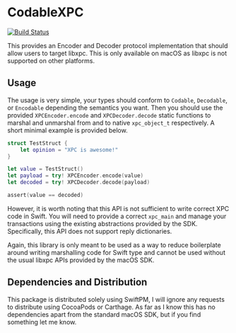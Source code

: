 # CodableXPC

[![Build Status](https://travis-ci.com/daniel-grumberg/CodableXPC.svg?branch=master)](https://travis-ci.com/daniel-grumberg/CodableXPC)

This provides an Encoder and Decoder protocol implementation that should allow
users to target libxpc. This is only available on macOS as libxpc is not
supported on other platforms.

## Usage

The usage is very simple, your types should conform to `Codable`, `Decodable`,
or `Encodable` depending the semantics you want. Then you should use the
provided `XPCEncoder.encode` and `XPCDecoder.decode` static functions to
marshal and unmarshal from and to native `xpc_object_t` respectively. A short
minimal example is provided below.

```swift
struct TestStruct {
    let opinion = "XPC is awesome!"
}

let value = TestStruct()
let payload = try! XPCEncoder.encode(value)
let decoded = try! XPCDecoder.decode(payload)

assert(value == decoded)
```

However, it is worth noting that this API is not sufficient to write correct XPC
code in Swift. You will need to provide a correct `xpc_main` and manage your
transactions using the existing abstractions provided by the SDK. Specifically,
this API does not support reply dictionaries.

Again, this library is only meant to be used as a way to reduce boilerplate
around writing marshalling code for Swift type and cannot be used without the
usual libxpc APIs provided by the macOS SDK.

## Dependencies and Distribution

This package is distributed solely using SwiftPM, I will ignore any requests to
distribute using CocoaPods or Carthage. As far as I know this has no
dependencies apart from the standard macOS SDK, but if you find something let me
know.
